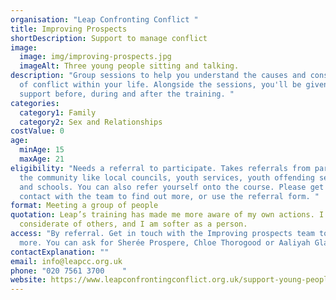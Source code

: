 ```yaml
---
organisation: "Leap Confronting Conflict "
title: Improving Prospects
shortDescription: Support to manage conflict
image:
  image: img/improving-prospects.jpg
  imageAlt: Three young people sitting and talking.
description: "Group sessions to help you understand the causes and consequences
  of conflict within your life. Alongside the sessions, you'll be given 1-2-1
  support before, during and after the training. "
categories:
  category1: Family
  category2: Sex and Relationships
costValue: 0
age:
  minAge: 15
  maxAge: 21
eligibility: "Needs a referral to participate. Takes referrals from partners in
  the community like local councils, youth services, youth offending services
  and schools. You can also refer yourself onto the course. Please get in
  contact with the team to find out more, or use the referral form. "
format: Meeting a group of people
quotation: Leap’s training has made me more aware of my own actions. I am more
  considerate of others, and I am softer as a person.
access: "By referral. Get in touch with the Improving prospects team to ask
  more. You can ask for Sherée Prospere, Chloe Thorogood or Aaliyah Glasgow. "
contactExplanation: ""
email: info@leapcc.org.uk
phone: "020 7561 3700    "
website: https://www.leapconfrontingconflict.org.uk/support-young-people
---
```

